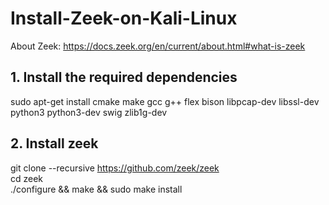 # Install-Zeek-on-Kali-Linux <br/>
About Zeek: https://docs.zeek.org/en/current/about.html#what-is-zeek
## 1. Install the required dependencies <br />
sudo apt-get install cmake make gcc g++ flex bison libpcap-dev libssl-dev python3 python3-dev swig zlib1g-dev <br />
## 2. Install zeek
git clone --recursive https://github.com/zeek/zeek <br />
cd zeek <br /> 
./configure && make && sudo make install <br />
